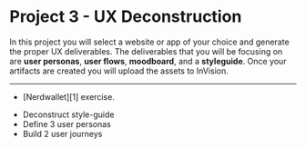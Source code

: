 # Project 3 - UX Deconstruction

In this project you will select a website or app of your choice and generate the proper UX deliverables. The deliverables that you will be focusing on are **user personas**, **user flows**, **moodboard**, and a **styleguide**. Once your artifacts are created you will upload the assets to InVision.


- - -



* [Nerdwallet][1] exercise.

- Deconstruct style-guide
- Define 3 user personas
- Build 2 user journeys

